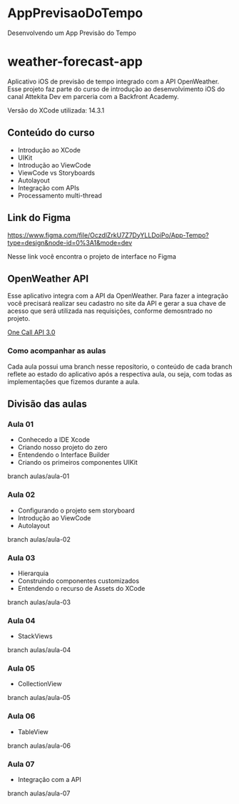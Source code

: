 # AppPrevisaoDoTempo
 Desenvolvendo um App Previsão do Tempo 

 # weather-forecast-app

Aplicativo iOS de previsão de tempo integrado com a API OpenWeather. Esse projeto faz parte do curso de introdução ao desenvolvimento iOS do canal Attekita Dev em parceria com a Backfront Academy.

Versão do XCode utilizada: 14.3.1

## Conteúdo do curso

- Introdução ao XCode
- UIKit
- Introdução ao ViewCode
- ViewCode vs Storyboards
- Autolayout
- Integração com APIs
- Processamento multi-thread

## Link do Figma
https://www.figma.com/file/OczdlZrkU7Z7DyYLLDoiPo/App-Tempo?type=design&node-id=0%3A1&mode=dev

Nesse link você encontra o projeto de interface no Figma

## OpenWeather API

Esse aplicativo integra com a API da OpenWeather. Para fazer a integração você precisará realizar seu cadastro no site da API e gerar a sua chave de acesso que será utilizada nas requisições, conforme demosntrado no projeto.

[One Call API 3.0](https://openweathermap.org/api)

### Como acompanhar as aulas

Cada aula possui uma branch nesse reposítorio, o conteúdo de cada branch reflete ao estado do aplicativo após a respectiva aula, ou seja, com todas as implementações que fizemos durante a aula.

## Divisão das aulas

### Aula 01
- Conhecedo a IDE Xcode
- Criando nosso projeto do zero
- Entendendo o Interface Builder
- Criando os primeiros componentes UIKit

branch aulas/aula-01

### Aula 02
- Configurando o projeto sem storyboard
- Introdução ao ViewCode
- Autolayout

branch aulas/aula-02

### Aula 03
- Hierarquia
- Construindo componentes customizados
- Entendendo o recurso de Assets do XCode

branch aulas/aula-03

### Aula 04
- StackViews

branch aulas/aula-04

### Aula 05
- CollectionView

branch aulas/aula-05

### Aula 06
- TableView

branch aulas/aula-06

### Aula 07
- Integração com a API

branch aulas/aula-07
